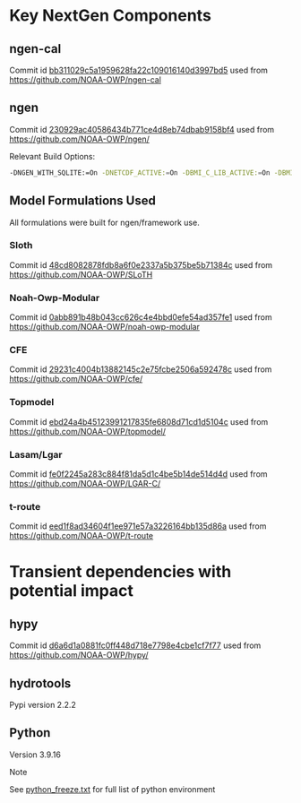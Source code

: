 # Key NextGen Components

## ngen-cal
Commit id [bb311029c5a1959628fa22c109016140d3997bd5](https://github.com/NOAA-OWP/ngen-cal/commit/bb311029c5a1959628fa22c109016140d3997bd5) used from https://github.com/NOAA-OWP/ngen-cal

## ngen
Commit id [230929ac40586434b771ce4d8eb74dbab9158bf4](https://github.com/NOAA-OWP/ngen/commit/230929ac40586434b771ce4d8eb74dbab9158bf4) used from https://github.com/NOAA-OWP/ngen/

Relevant Build Options:
```sh
-DNGEN_WITH_SQLITE:=On -DNETCDF_ACTIVE:=On -DBMI_C_LIB_ACTIVE:=On -DBMI_FORTRAN_ACTIVE:=On -DNGEN_ACTIVATE_PYTHON:=On -DNGEN_ACTIVATE_ROUTING:=On -DUDUNITS_ACTIVE:=On -DUDUNITS_QUIET:=On
```

## Model Formulations Used
All formulations were built for ngen/framework use.

### Sloth
Commit id [48cd8082878fdb8a6f0e2337a5b375be5b71384c](https://github.com/NOAA-OWP/SLoTH/commit/48cd8082878fdb8a6f0e2337a5b375be5b71384c) used from https://github.com/NOAA-OWP/SLoTH

### Noah-Owp-Modular
Commit id [0abb891b48b043cc626c4e4bbd0efe54ad357fe1](https://github.com/NOAA-OWP/noah-owp-modular/commit/0abb891b48b043cc626c4e4bbd0efe54ad357fe1) used from https://github.com/NOAA-OWP/noah-owp-modular

### CFE
Commit id [29231c4004b13882145c2e75fcbe2506a592478c](https://github.com/NOAA-OWP/cfe/commit/29231c4004b13882145c2e75fcbe2506a592478c) used from https://github.com/NOAA-OWP/cfe/

### Topmodel
Commit id [ebd24a4b45123991217835fe6808d71cd1d5104c](https://github.com/NOAA-OWP/topmodel/commit/ebd24a4b45123991217835fe6808d71cd1d5104c) used from https://github.com/NOAA-OWP/topmodel/

### Lasam/Lgar
Commit id [fe0f2245a283c884f81da5d1c4be5b14de514d4d](https://github.com/NOAA-OWP/LGAR-C/commit/fe0f2245a283c884f81da5d1c4be5b14de514d4d) used from https://github.com/NOAA-OWP/LGAR-C/

### t-route
Commit id [eed1f8ad34604f1ee971e57a3226164bb135d86a](https://github.com/NOAA-OWP/t-route/commit/eed1f8ad34604f1ee971e57a3226164bb135d86a) used from https://github.com/NOAA-OWP/t-route

# Transient dependencies with potential impact

## hypy
Commit id [d6a6d1a0881fc0ff448d718e7798e4cbe1cf7f77](https://github.com/NOAA-OWP/hypy/commit/d6a6d1a0881fc0ff448d718e7798e4cbe1cf7f77) used from https://github.com/NOAA-OWP/hypy/

## hydrotools
Pypi version 2.2.2

## Python
Version 3.9.16

>[!NOTE]
> See [python_freeze.txt](python_freeze.txt) for full list of python environment
